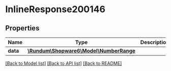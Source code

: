 # InlineResponse200146

## Properties
Name | Type | Description | Notes
------------ | ------------- | ------------- | -------------
**data** | [**\Rundum\Shopware6\Model\NumberRange**](NumberRange.md) |  | [optional] 

[[Back to Model list]](../../README.md#documentation-for-models) [[Back to API list]](../../README.md#documentation-for-api-endpoints) [[Back to README]](../../README.md)

